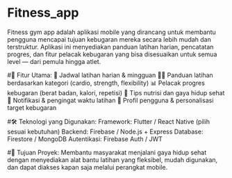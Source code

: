 # Fitness_app
Fitness gym app adalah aplikasi mobile yang dirancang untuk membantu pengguna mencapai tujuan kebugaran mereka secara lebih mudah dan terstruktur. Aplikasi ini menyediakan panduan latihan harian, pencatatan progres, dan fitur pelacak kebugaran yang bisa disesuaikan untuk semua level — dari pemula hingga atlet.

#📱 Fitur Utama:
📆 Jadwal latihan harian & mingguan
🏋️‍♂️ Panduan latihan berdasarkan kategori (cardio, strength, flexibility)
📊 Pelacak progres kebugaran (berat badan, kalori, repetisi)
🍎 Tips nutrisi dan gaya hidup sehat
🔔 Notifikasi & pengingat waktu latihan
👤 Profil pengguna & personalisasi target kebugaran

#🛠️ Teknologi yang Digunakan:
Framework: Flutter / React Native (pilih sesuai kebutuhan)
Backend: Firebase / Node.js + Express
Database: Firestore / MongoDB
Autentikasi: Firebase Auth / JWT

#🎯 Tujuan Proyek:
Membantu masyarakat menjalani gaya hidup sehat dengan menyediakan alat bantu latihan yang fleksibel, mudah digunakan, dan dapat diakses kapan saja melalui perangkat mobile.
